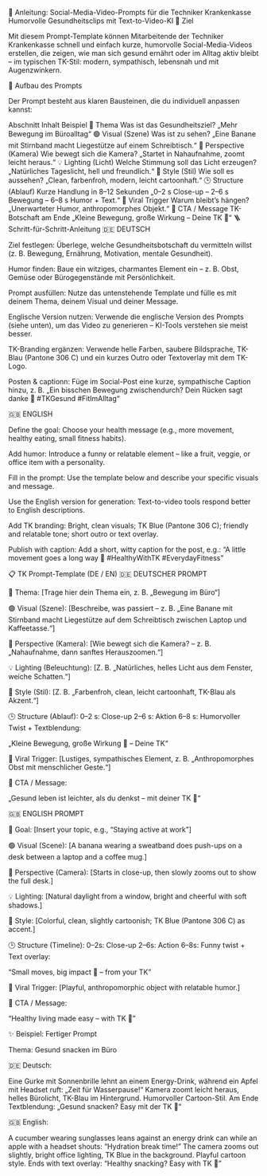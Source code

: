 🧭 Anleitung: Social-Media-Video-Prompts für die Techniker Krankenkasse
Humorvolle Gesundheitsclips mit Text-to-Video-KI
🎯 Ziel

Mit diesem Prompt-Template können Mitarbeitende der Techniker Krankenkasse schnell und einfach kurze, humorvolle Social-Media-Videos erstellen, die zeigen, wie man sich gesund ernährt oder im Alltag aktiv bleibt – im typischen TK-Stil: modern, sympathisch, lebensnah und mit Augenzwinkern.

🧩 Aufbau des Prompts

Der Prompt besteht aus klaren Bausteinen, die du individuell anpassen kannst:

Abschnitt	Inhalt	Beispiel
🎯 Thema	Was ist das Gesundheitsziel?	„Mehr Bewegung im Büroalltag“
🟢 Visual (Szene)	Was ist zu sehen?	„Eine Banane mit Stirnband macht Liegestütze auf einem Schreibtisch.“
📸 Perspective (Kamera)	Wie bewegt sich die Kamera?	„Startet in Nahaufnahme, zoomt leicht heraus.“
💡 Lighting (Licht)	Welche Stimmung soll das Licht erzeugen?	„Natürliches Tageslicht, hell und freundlich.“
🎨 Style (Stil)	Wie soll es aussehen?	„Clean, farbenfroh, modern, leicht cartoonhaft.“
🕒 Structure (Ablauf)	Kurze Handlung in 8–12 Sekunden	„0–2 s Close-up – 2–6 s Bewegung – 6–8 s Humor + Text.“
🧲 Viral Trigger	Warum bleibt’s hängen?	„Unerwarteter Humor, anthropomorphes Objekt.“
💬 CTA / Message	TK-Botschaft am Ende	„Kleine Bewegung, große Wirkung – Deine TK 💚“
🪜 Schritt-für-Schritt-Anleitung
🇩🇪 DEUTSCH

Ziel festlegen:
Überlege, welche Gesundheitsbotschaft du vermitteln willst (z. B. Bewegung, Ernährung, Motivation, mentale Gesundheit).

Humor finden:
Baue ein witziges, charmantes Element ein – z. B. Obst, Gemüse oder Bürogegenstände mit Persönlichkeit.

Prompt ausfüllen:
Nutze das untenstehende Template und fülle es mit deinem Thema, deinem Visual und deiner Message.

Englische Version nutzen:
Verwende die englische Version des Prompts (siehe unten), um das Video zu generieren – KI-Tools verstehen sie meist besser.

TK-Branding ergänzen:
Verwende helle Farben, saubere Bildsprache, TK-Blau (Pantone 306 C) und ein kurzes Outro oder Textoverlay mit dem TK-Logo.

Posten & captionn:
Füge im Social-Post eine kurze, sympathische Caption hinzu, z. B.
„Ein bisschen Bewegung zwischendurch? Dein Rücken sagt danke 💪 #TKGesund #FitImAlltag“

🇬🇧 ENGLISH

Define the goal:
Choose your health message (e.g., more movement, healthy eating, small fitness habits).

Add humor:
Introduce a funny or relatable element – like a fruit, veggie, or office item with a personality.

Fill in the prompt:
Use the template below and describe your specific visuals and message.

Use the English version for generation:
Text-to-video tools respond better to English descriptions.

Add TK branding:
Bright, clean visuals; TK Blue (Pantone 306 C); friendly and relatable tone; short outro or text overlay.

Publish with caption:
Add a short, witty caption for the post, e.g.:
“A little movement goes a long way 💚 #HealthyWithTK #EverydayFitness”

📋 TK Prompt-Template (DE / EN)
🇩🇪 DEUTSCHER PROMPT

🎯 Thema:
[Trage hier dein Thema ein, z. B. „Bewegung im Büro“]

🟢 Visual (Szene):
[Beschreibe, was passiert – z. B. „Eine Banane mit Stirnband macht Liegestütze auf dem Schreibtisch zwischen Laptop und Kaffeetasse.“]

📸 Perspective (Kamera):
[Wie bewegt sich die Kamera? – z. B. „Nahaufnahme, dann sanftes Herauszoomen.“]

💡 Lighting (Beleuchtung):
[Z. B. „Natürliches, helles Licht aus dem Fenster, weiche Schatten.“]

🎨 Style (Stil):
[Z. B. „Farbenfroh, clean, leicht cartoonhaft, TK-Blau als Akzent.“]

🕒 Structure (Ablauf):
0–2 s: Close-up
2–6 s: Aktion
6–8 s: Humorvoller Twist + Textblendung:

„Kleine Bewegung, große Wirkung 💚 – Deine TK“

🧲 Viral Trigger:
[Lustiges, sympathisches Element, z. B. „Anthropomorphes Obst mit menschlicher Geste.“]

💬 CTA / Message:

„Gesund leben ist leichter, als du denkst – mit deiner TK 🍏“

🇬🇧 ENGLISH PROMPT

🎯 Goal:
[Insert your topic, e.g., “Staying active at work”]

🟢 Visual (Scene):
[A banana wearing a sweatband does push-ups on a desk between a laptop and a coffee mug.]

📸 Perspective (Camera):
[Starts in close-up, then slowly zooms out to show the full desk.]

💡 Lighting:
[Natural daylight from a window, bright and cheerful with soft shadows.]

🎨 Style:
[Colorful, clean, slightly cartoonish; TK Blue (Pantone 306 C) as accent.]

🕒 Structure (Timeline):
0–2s: Close-up
2–6s: Action
6–8s: Funny twist + Text overlay:

“Small moves, big impact 💚 – from your TK”

🧲 Viral Trigger:
[Playful, anthropomorphic object with relatable humor.]

💬 CTA / Message:

“Healthy living made easy – with TK 🍏”

✨ Beispiel: Fertiger Prompt

Thema: Gesund snacken im Büro

🇩🇪 Deutsch:

Eine Gurke mit Sonnenbrille lehnt an einem Energy-Drink, während ein Apfel mit Headset ruft: „Zeit für Wasserpause!“ Kamera zoomt leicht heraus, helles Bürolicht, TK-Blau im Hintergrund. Humorvoller Cartoon-Stil. Am Ende Textblendung: „Gesund snacken? Easy mit der TK 💚“

🇬🇧 English:

A cucumber wearing sunglasses leans against an energy drink can while an apple with a headset shouts: “Hydration break time!” The camera zooms out slightly, bright office lighting, TK Blue in the background. Playful cartoon style. Ends with text overlay: “Healthy snacking? Easy with TK 💚”
